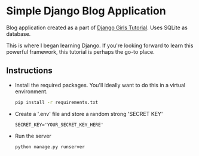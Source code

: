 # Simple Django Blog Application

Blog application created as a part of [Django Girls Tutorial](https://tutorial.djangogirls.org/en/). Uses SQLite as database.

This is where I began learning Django. If you're looking forward to learn this powerful framework, this tutorial is perhaps the go-to place.

## Instructions

- Install the required packages. You'll ideally want to do this in a virtual environment.
  ```bash
  pip install -r requirements.txt
  ```
  
- Create a '.env' file and store a random strong 'SECRET KEY'

  ```
  SECRET_KEY='YOUR_SECRET_KEY_HERE'
  ```

- Run the server
  ```bash
  python manage.py runserver
  ```